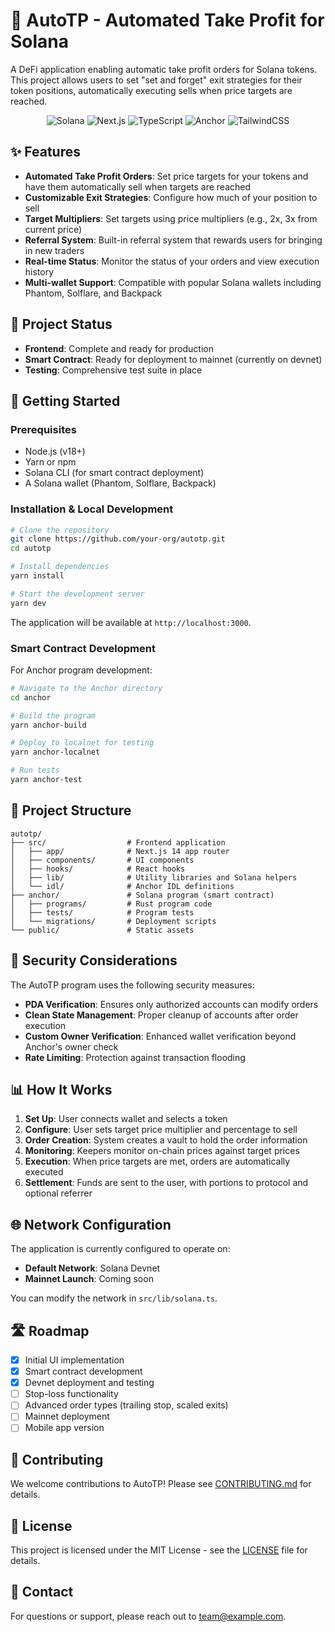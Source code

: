 # 🚀 AutoTP - Automated Take Profit for Solana

A DeFi application enabling automatic take profit orders for Solana tokens. This project allows users to set "set and forget" exit strategies for their token positions, automatically executing sells when price targets are reached.

<p align="center">
  <img src="https://img.shields.io/badge/Solana-black?style=for-the-badge&logo=solana" alt="Solana">
  <img src="https://img.shields.io/badge/Next.js-black?style=for-the-badge&logo=next.js" alt="Next.js">
  <img src="https://img.shields.io/badge/TypeScript-007ACC?style=for-the-badge&logo=typescript" alt="TypeScript">
  <img src="https://img.shields.io/badge/Anchor-black?style=for-the-badge&logo=anchor" alt="Anchor">
  <img src="https://img.shields.io/badge/TailwindCSS-38B2AC?style=for-the-badge&logo=tailwind-css" alt="TailwindCSS">
</p>

## ✨ Features

- **Automated Take Profit Orders**: Set price targets for your tokens and have them automatically sell when targets are reached
- **Customizable Exit Strategies**: Configure how much of your position to sell
- **Target Multipliers**: Set targets using price multipliers (e.g., 2x, 3x from current price)
- **Referral System**: Built-in referral system that rewards users for bringing in new traders
- **Real-time Status**: Monitor the status of your orders and view execution history
- **Multi-wallet Support**: Compatible with popular Solana wallets including Phantom, Solflare, and Backpack

## 🔧 Project Status

- **Frontend**: Complete and ready for production
- **Smart Contract**: Ready for deployment to mainnet (currently on devnet)
- **Testing**: Comprehensive test suite in place

## 🚀 Getting Started

### Prerequisites

- Node.js (v18+)
- Yarn or npm
- Solana CLI (for smart contract deployment)
- A Solana wallet (Phantom, Solflare, Backpack)

### Installation & Local Development

```bash
# Clone the repository
git clone https://github.com/your-org/autotp.git
cd autotp

# Install dependencies
yarn install

# Start the development server
yarn dev
```

The application will be available at `http://localhost:3000`.

### Smart Contract Development

For Anchor program development:

```bash
# Navigate to the Anchor directory
cd anchor

# Build the program
yarn anchor-build

# Deploy to localnet for testing
yarn anchor-localnet

# Run tests
yarn anchor-test
```

## 📂 Project Structure

```
autotp/
├── src/                  # Frontend application
│   ├── app/              # Next.js 14 app router
│   ├── components/       # UI components
│   ├── hooks/            # React hooks
│   ├── lib/              # Utility libraries and Solana helpers
│   └── idl/              # Anchor IDL definitions
├── anchor/               # Solana program (smart contract)
│   ├── programs/         # Rust program code
│   ├── tests/            # Program tests
│   └── migrations/       # Deployment scripts
└── public/               # Static assets
```

## 🔐 Security Considerations

The AutoTP program uses the following security measures:

- **PDA Verification**: Ensures only authorized accounts can modify orders
- **Clean State Management**: Proper cleanup of accounts after order execution
- **Custom Owner Verification**: Enhanced wallet verification beyond Anchor's owner check
- **Rate Limiting**: Protection against transaction flooding

## 📊 How It Works

1. **Set Up**: User connects wallet and selects a token
2. **Configure**: User sets target price multiplier and percentage to sell
3. **Order Creation**: System creates a vault to hold the order information
4. **Monitoring**: Keepers monitor on-chain prices against target prices
5. **Execution**: When price targets are met, orders are automatically executed
6. **Settlement**: Funds are sent to the user, with portions to protocol and optional referrer

## 🌐 Network Configuration

The application is currently configured to operate on:

- **Default Network**: Solana Devnet
- **Mainnet Launch**: Coming soon

You can modify the network in `src/lib/solana.ts`.

## 🛣️ Roadmap

- [x] Initial UI implementation
- [x] Smart contract development
- [x] Devnet deployment and testing
- [ ] Stop-loss functionality
- [ ] Advanced order types (trailing stop, scaled exits)
- [ ] Mainnet deployment
- [ ] Mobile app version

## 🤝 Contributing

We welcome contributions to AutoTP! Please see [CONTRIBUTING.md](./CONTRIBUTING.md) for details.

## 📄 License

This project is licensed under the MIT License - see the [LICENSE](./LICENSE) file for details.

## 📧 Contact

For questions or support, please reach out to [team@example.com](mailto:team@example.com).

